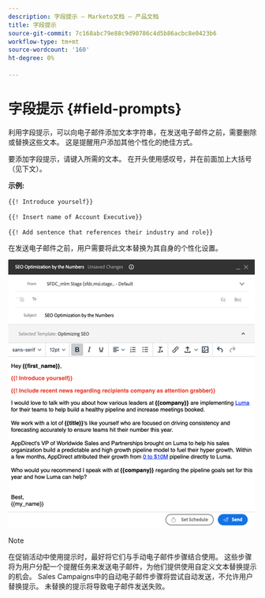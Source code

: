 ```yaml
---
description: 字段提示 — Marketo文档 — 产品文档
title: 字段提示
source-git-commit: 7c168abc79e88c9d90786c4d5b86acbc8e0423b6
workflow-type: tm+mt
source-wordcount: '160'
ht-degree: 0%

---
```


# 字段提示 {#field-prompts}

利用字段提示，可以向电子邮件添加文本字符串，在发送电子邮件之前，需要删除或替换这些文本。 这是提醒用户添加其他个性化的绝佳方式。

要添加字段提示，请键入所需的文本。 在开头使用感叹号，并在前面加上大括号（见下文）。

**示例:**

`{{! Introduce yourself}}`

`{{! Insert name of Account Executive}}`

`{{! Add sentence that references their industry and role}}`

<p>在发送电子邮件之前，用户需要将此文本替换为其自身的个性化设置。

![](assets/field-prompts-1.png)

>[!NOTE]
>
>在促销活动中使用提示时，最好将它们与手动电子邮件步骤结合使用。 这些步骤将为用户分配一个提醒任务来发送电子邮件，为他们提供使用自定义文本替换提示的机会。 Sales Campaigns中的自动电子邮件步骤将尝试自动发送，不允许用户替换提示。 未替换的提示将导致电子邮件发送失败。
